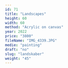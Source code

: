 ```yaml
---
id: 71
title: "Landscapes"
height: 60
width: 60
method: "Acrylic on canvas"
year: 2022
price: "3800"
fileName: "IMG_4339.JPG"
medie: "painting"
draft: "no"
slug: "landskaber"
weight: "45"
---
```

